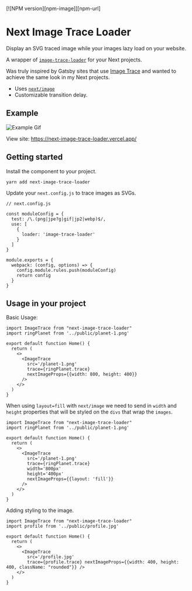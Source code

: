 [![NPM version][npm-image]][npm-url]

# Next Image Trace Loader

Display an SVG traced image while your images lazy load on your website.

A wrapper of [`image-trace-loader`](https://github.com/EmilTholin/image-trace-loader) for your Next projects.

Was truly inspired by Gatsby sites that use [Image Trace](https://using-gatsby-image.gatsbyjs.org/traced-svg/) and wanted to achieve the same look in my Next projects.

- Uses [`next/image`](https://nextjs.org/docs/api-reference/next/image)
- Customizable transition delay.

## Example

![Example Gif](https://raw.githubusercontent.com/BrandonKlotz/next-image-trace-loader/main/images/example.gif)

View site:
https://next-image-trace-loader.vercel.app/

## Getting started

Install the component to your project.

```
yarn add next-image-trace-loader
```

Update your `next.config.js` to trace images as SVGs.

```
// next.config.js

const moduleConfig = {
  test: /\.(png|jpe?g|gif|jp2|webp)$/,
  use: [
    {
      loader: 'image-trace-loader'
    }
  ]
}

module.exports = {
  webpack: (config, options) => {
    config.module.rules.push(moduleConfig)
    return config
  }
}
```

## Usage in your project

Basic Usage:

```
import ImageTrace from "next-image-trace-loader"
import ringPlanet from '../public/planet-1.png'

export default function Home() {
  return (
    <>
      <ImageTrace
        src='/planet-1.png'
        trace={ringPlanet.trace}
        nextImageProps={{width: 800, height: 400}}
      />
    </>
  )
}
```

When using `layout=fill` with `next/image` we need to send in `width` and `height` properties that will be styled on the `divs` that wrap the `images`.

```
import ImageTrace from "next-image-trace-loader"
import ringPlanet from '../public/planet-1.png'

export default function Home() {
  return (
    <>
      <ImageTrace
        src='/planet-1.png'
        trace={ringPlanet.trace}
        width='800px'
        height='400px'
        nextImageProps={{layout: 'fill'}}
      />
    </>
  )
}
```

Adding styling to the image.

```
import ImageTrace from "next-image-trace-loader"
import profile from '../public/profile.jpg'

export default function Home() {
  return (
    <>
      <ImageTrace
        src='/profile.jpg'
        trace={profile.trace} nextImageProps={{width: 400, height: 400, className: "rounded"}} />
    </>
  )
}
```
